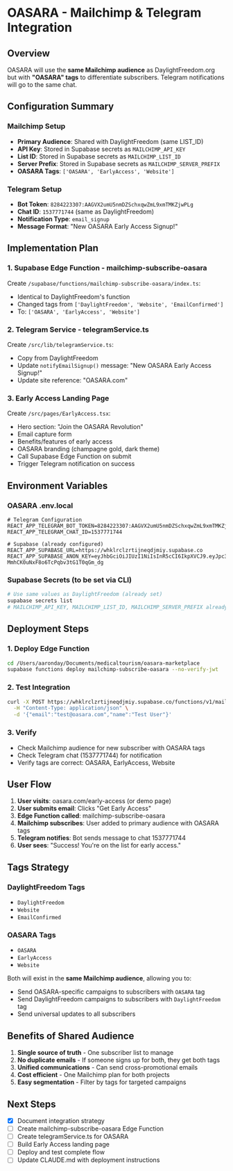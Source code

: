 # OASARA - Mailchimp & Telegram Integration

## Overview
OASARA will use the **same Mailchimp audience** as DaylightFreedom.org but with **"OASARA" tags** to differentiate subscribers. Telegram notifications will go to the same chat.

## Configuration Summary

### Mailchimp Setup
- **Primary Audience**: Shared with DaylightFreedom (same LIST_ID)
- **API Key**: Stored in Supabase secrets as `MAILCHIMP_API_KEY`
- **List ID**: Stored in Supabase secrets as `MAILCHIMP_LIST_ID`
- **Server Prefix**: Stored in Supabase secrets as `MAILCHIMP_SERVER_PREFIX`
- **OASARA Tags**: `['OASARA', 'EarlyAccess', 'Website']`

### Telegram Setup
- **Bot Token**: `8284223307:AAGVX2umU5nmDZSchxqwZmL9xmTMKZjwPLg`
- **Chat ID**: `1537771744` (same as DaylightFreedom)
- **Notification Type**: `email_signup`
- **Message Format**: "New OASARA Early Access Signup!"

## Implementation Plan

### 1. Supabase Edge Function - mailchimp-subscribe-oasara
Create `/supabase/functions/mailchimp-subscribe-oasara/index.ts`:
- Identical to DaylightFreedom's function
- Changed tags from `['DaylightFreedom', 'Website', 'EmailConfirmed']`
- To: `['OASARA', 'EarlyAccess', 'Website']`

### 2. Telegram Service - telegramService.ts
Create `/src/lib/telegramService.ts`:
- Copy from DaylightFreedom
- Update `notifyEmailSignup()` message: "New OASARA Early Access Signup!"
- Update site reference: "OASARA.com"

### 3. Early Access Landing Page
Create `/src/pages/EarlyAccess.tsx`:
- Hero section: "Join the OASARA Revolution"
- Email capture form
- Benefits/features of early access
- OASARA branding (champagne gold, dark theme)
- Call Supabase Edge Function on submit
- Trigger Telegram notification on success

## Environment Variables

### OASARA .env.local
```env
# Telegram Configuration
REACT_APP_TELEGRAM_BOT_TOKEN=8284223307:AAGVX2umU5nmDZSchxqwZmL9xmTMKZjwPLg
REACT_APP_TELEGRAM_CHAT_ID=1537771744

# Supabase (already configured)
REACT_APP_SUPABASE_URL=https://whklrclzrtijneqdjmiy.supabase.co
REACT_APP_SUPABASE_ANON_KEY=eyJhbGciOiJIUzI1NiIsInR5cCI6IkpXVCJ9.eyJpc3MiOiJzdXBhYmFzZSIsInJlZiI6Indoa2xyY2x6cnRpam5lcWRqbWl5Iiwicm9sZSI6ImFub24iLCJpYXQiOjE3MzQzNzEzNTUsImV4cCI6MjA0OTk0NzM1NX0.eTxZqQdOjEw-MmhCK0uNxF8o6TcPqbv3tG1T0qGm_dg
```

### Supabase Secrets (to be set via CLI)
```bash
# Use same values as DaylightFreedom (already set)
supabase secrets list
# MAILCHIMP_API_KEY, MAILCHIMP_LIST_ID, MAILCHIMP_SERVER_PREFIX already exist
```

## Deployment Steps

### 1. Deploy Edge Function
```bash
cd /Users/aaronday/Documents/medicaltourism/oasara-marketplace
supabase functions deploy mailchimp-subscribe-oasara --no-verify-jwt
```

### 2. Test Integration
```bash
curl -X POST https://whklrclzrtijneqdjmiy.supabase.co/functions/v1/mailchimp-subscribe-oasara \
  -H "Content-Type: application/json" \
  -d '{"email":"test@oasara.com","name":"Test User"}'
```

### 3. Verify
- Check Mailchimp audience for new subscriber with OASARA tags
- Check Telegram chat (1537771744) for notification
- Verify tags are correct: OASARA, EarlyAccess, Website

## User Flow

1. **User visits**: oasara.com/early-access (or demo page)
2. **User submits email**: Clicks "Get Early Access"
3. **Edge Function called**: mailchimp-subscribe-oasara
4. **Mailchimp subscribes**: User added to primary audience with OASARA tags
5. **Telegram notifies**: Bot sends message to chat 1537771744
6. **User sees**: "Success! You're on the list for early access."

## Tags Strategy

### DaylightFreedom Tags
- `DaylightFreedom`
- `Website`
- `EmailConfirmed`

### OASARA Tags
- `OASARA`
- `EarlyAccess`
- `Website`

Both will exist in the **same Mailchimp audience**, allowing you to:
- Send OASARA-specific campaigns to subscribers with `OASARA` tag
- Send DaylightFreedom campaigns to subscribers with `DaylightFreedom` tag
- Send universal updates to all subscribers

## Benefits of Shared Audience

1. **Single source of truth** - One subscriber list to manage
2. **No duplicate emails** - If someone signs up for both, they get both tags
3. **Unified communications** - Can send cross-promotional emails
4. **Cost efficient** - One Mailchimp plan for both projects
5. **Easy segmentation** - Filter by tags for targeted campaigns

## Next Steps

- [x] Document integration strategy
- [ ] Create mailchimp-subscribe-oasara Edge Function
- [ ] Create telegramService.ts for OASARA
- [ ] Build Early Access landing page
- [ ] Deploy and test complete flow
- [ ] Update CLAUDE.md with deployment instructions
